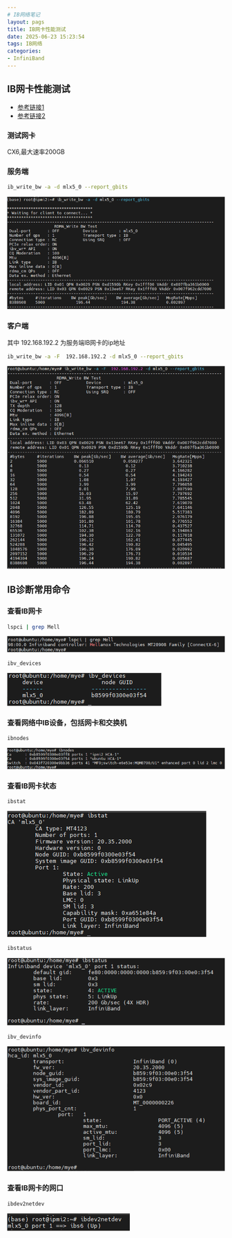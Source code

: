 ```yaml
---
# IB网络笔记
layout: pags
title: IB网卡性能测试
date: 2025-06-23 15:23:54
tags: IB网络
categories: 
- InfiniBand
---
```


## IB网卡性能测试

- [参考链接1](https://blog.csdn.net/m0_37929348/article/details/106227581)
- [参考链接2](https://www.cnblogs.com/edenlong/p/10273433.html)

### 测试网卡
 CX6,最大速率200GB

### 服务端

```bash
ib_write_bw -a -d mlx5_0 --report_gbits
```
![命令](../imgs/2025.6.24-10.png)

### 客户端

其中 192.168.192.2 为服务端IB网卡的ip地址

```bash
ib_write_bw -a -F  192.168.192.2 -d mlx5_0 --report_gbits
```

![命令](../imgs/2025.6.24-11.png)

<!-- more -->

## IB诊断常用命令

### 查看IB网卡

```bash
lspci | grep Mell
```

![命令](../imgs/2025.6.24-12.png)

```bash
ibv_devices
```

![命令](../imgs/2025.6.24-13.png)

### 查看网络中IB设备，包括网卡和交换机

```bash
ibnodes
```

![命令](../imgs/2025.6.24-14.png)

### 查看IB网卡状态

```bash
ibstat
```
![命令](../imgs/2025.6.24-15.png)

```bash
ibstatus
```

![命令](../imgs/2025.6.24-18.png)

```bash
ibv_devinfo
```

![命令](../imgs/2025.6.24-16.png)

### 查看IB网卡的网口

```bash
ibdev2netdev
```

![命令](../imgs/2025.6.24-17.png)




